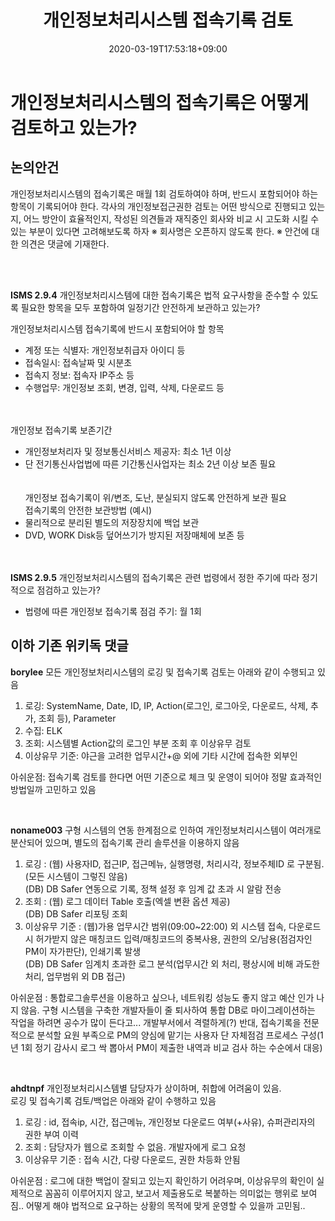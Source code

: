 ﻿---
title: "개인정보처리시스템 접속기록 검토"
date: 2020-03-19T17:53:18+09:00
---
# 개인정보처리시스템의 접속기록은 어떻게 검토하고 있는가?

## 논의안건 

개인정보처리시스템의 접속기록은 매월 1회 검토하여야 하며, 반드시 포함되어야 하는 항목이 기록되어야 한다. 각사의 개인정보접근권한 검토는 어떤 방식으로 진행되고 있는지, 어느 방안이 효율적인지, 작성된 의견들과 재직중인 회사와 비교 시 고도화 시킬 수 있는 부분이 있다면 고려해보도록 하자
※ 회사명은 오픈하지 않도록 한다.
※ 안건에 대한 의견은 댓글에 기재한다.

<br> </br>
  
**ISMS 2.9.4**
개인정보처리시스템에 대한 접속기록은 법적 요구사항을 준수할 수 있도록 필요한 항목을 모두 포함하여 일정기간 안전하게 보관하고 있는가?

개인정보처리시스템 접속기록에 반드시 포함되어야 할 항목
- 계정 또는 식별자: 개인정보취급자 아이디 등
- 접속일시: 접속날짜 및 시분초  
- 접속지 정보: 접속자 IP주소 등  
- 수행업무: 개인정보 조회, 변경, 입력, 삭제, 다운로드 등

<br> </br>
개인정보 접속기록 보존기간
- 개인정보처리자 및 정보통신서비스 제공자: 최소 1년 이상  
- 단 전기통신사업법에 따른 기간통신사업자는 최소 2년 이상 보존 필요  
<br> </br>
개인정보 접속기록이 위/변조, 도난, 분실되지 않도록 안전하게 보관 필요  
접속기록의 안전한 보관방법 (예시) 
- 물리적으로 분리된 별도의 저장장치에 백업 보관  
- DVD, WORK Disk등 덮어쓰기가 방지된 저장매체에 보존 등

<br> </br>
**ISMS 2.9.5**
개인정보처리시스템의 접속기록은 관련 법령에서 정한 주기에 따라 정기적으로 점검하고 있는가?
- 법령에 따른 개인정보 접속기록 점검 주기: 월 1회



## 이하 기존 위키독 댓글
**borylee**
모든 개인정보처리시스템의 로깅 및 접속기록 검토는 아래와 같이 수행되고 있음  
1. 로깅: SystemName, Date, ID, IP, Action(로그인, 로그아웃, 다운로드, 삭제, 추가, 조회 등), Parameter  
2. 수집: ELK  
3. 조회: 시스템별 Action값의 로그인 부분 조회 후 이상유무 검토  
4. 이상유무 기준: 야근을 고려한 업무시간+@ 외에 기타 시간에 접속한 외부인  
  
아쉬운점: 접속기록 검토를 한다면 어떤 기준으로 체크 및 운영이 되어야 정말 효과적인 방법일까 고민하고 있음

<br> 

**noname003**
구형 시스템의 연동 한계점으로 인하여 개인정보처리시스템이 여러개로 분산되어 있으며, 별도의 접속기록 관리 솔루션을 이용하지 않음  
1. 로깅 : (웹) 사용자ID, 접근IP, 접근메뉴, 실행명령, 처리시각, 정보주체ID 로 구분됨. (모든 시스템이 그렇진 않음)  
(DB) DB Safer 연동으로 기록, 정책 설정 후 임계 값 초과 시 알람 전송  
2. 조회 : (웹) 로그 데이터 Table 호출(엑셀 변환 옵션 제공)  
(DB) DB Safer 리포팅 조회  
3. 이상유무 기준 : (웹)가용 업무시간 범위(09:00~22:00) 외 시스템 접속, 다운로드 시 허가받지 않은 매칭코드 입력/매칭코드의 중복사용, 권한의 오/남용(점검자인 PM이 자가판단), 인쇄기록 발생  
(DB) DB Safer 임계치 초과한 로그 분석(업무시간 외 처리, 평상시에 비해 과도한 처리, 업무범위 외 DB 접근)  
  
아쉬운점 : 통합로그솔루션을 이용하고 싶으나, 네트워킹 성능도 좋지 않고 예산 인가 나지 않음. 구형 시스템을 구축한 개발자들이 줄 퇴사하여 통합 DB로 마이그레이션하는 작업을 하려면 공수가 많이 든다고... 개발부서에서 격렬하게(?) 반대, 접속기록을 전문적으로 분석할 요원 부족으로 PM의 양심에 맡기는 사용자 단 자체점검 프로세스 구성(1년 1회 정기 감사시 로그 싹 뽑아서 PM이 제출한 내역과 비교 검사 하는 수순에서 대응)

<br>

**ahdtnpf**
개인정보처리시스템별 담당자가 상이하며, 취합에 어려움이 있음.  
로깅 및 접속기록 검토/백업은 아래와 같이 수행하고 있음  
1. 로깅 : id, 접속ip, 시간, 접근메뉴, 개인정보 다운로드 여부(+사유), 슈퍼관리자의 권한 부여 이력  
2. 조회 : 담당자가 웹으로 조회할 수 없음. 개발자에게 로그 요청  
3. 이상유무 기준 : 접속 시간, 다량 다운로드, 권한 차등화 안됨  
  
아쉬운점 : 로그에 대한 백업이 잘되고 있는지 확인하기 어려우며, 이상유무의 확인이 실제적으로 꼼꼼히 이루어지지 않고, 보고서 제출용도로 복붙하는 의미없는 행위로 보여짐.. 어떻게 해야 법적으로 요구하는 상황의 목적에 맞게 운영할 수 있을까 고민됨..


